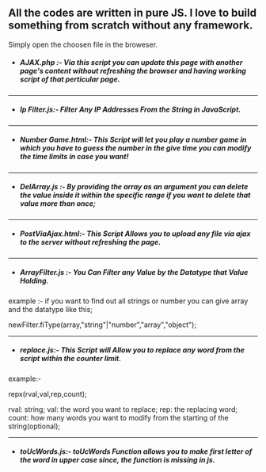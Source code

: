 ## All the codes are written in pure JS. I love to build something from scratch without any framework.
Simply open the choosen file in the broweser.

* ##### *AJAX.php* :- Via this script you can update this page with another page's content without refreshing the browser and having working script of that perticular page.

---

* ##### *Ip Filter.js*:- Filter Any IP Addresses From the String in JavaScript.

---

* ##### *Number Game.html*:- This Script will let you play a number game in which you have to guess the number in the give time you can modify the time limits in case you want!
---

* ##### *DelArray.js* :- By providing the array as an argument you can delete the value inside it within the specific range if you want to delete that value more than once;

---

* ##### *PostViaAjax.html*:- This Script Allows you to upload any file via ajax to the server without refreshing the page.

---

* ##### *ArrayFilter.js* :- You Can Filter any Value by the Datatype that Value Holding.

example :- if you want to find out all strings or number you can give array and the datatype like this;

newFilter.fiType(array,"string"|"number","array","object");

---

* ##### *replace.js*:- This Script will Allow you to replace any word from the script within the counter limit.

example:-

repx(rval,val,rep,count);

rval: string;
val: the word you want to replace;
rep: the replacing word;
count: how many words you want to modify from the starting of the string(optional);

---
* ##### *toUcWords.js*:- toUcWords Function allows you to make first letter of the word in upper case since, the function is missing in js.
